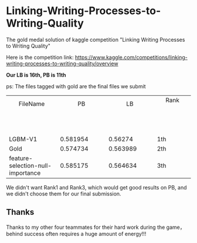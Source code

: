 # Linking-Writing-Processes-to-Writing-Quality
The gold medal solution of kaggle competition "Linking Writing Processes to Writing Quality"  

Here is the competition link: https://www.kaggle.com/competitions/linking-writing-processes-to-writing-quality/overview  

**Our LB is 16th, PB is 11th**  

ps: The files tagged with gold are the final files we submit  

<table>
  <tbody>
    <tr>
      <td align="center">FileName<br>
        <span>&nbsp;&nbsp;&nbsp;&nbsp;&nbsp;&nbsp;&nbsp;&nbsp;</span>
        <span>&nbsp;&nbsp;&nbsp;&nbsp;&nbsp;&nbsp;&nbsp;&nbsp;</span>
        <span>&nbsp;&nbsp;&nbsp;&nbsp;&nbsp;&nbsp;&nbsp;&nbsp;</span>
        <span>&nbsp;&nbsp;&nbsp;&nbsp;&nbsp;&nbsp;&nbsp;&nbsp;</span>
        <span>&nbsp;&nbsp;&nbsp;&nbsp;&nbsp;&nbsp;&nbsp;&nbsp;</span>
        <span>&nbsp;&nbsp;&nbsp;&nbsp;&nbsp;&nbsp;&nbsp;&nbsp;</span>
        <span>&nbsp;&nbsp;&nbsp;&nbsp;&nbsp;&nbsp;&nbsp;&nbsp;</span>
        <span>&nbsp;&nbsp;</span>
      </td>
      <td align="center">PB<br>
        <span>&nbsp;&nbsp;&nbsp;&nbsp;&nbsp;&nbsp;&nbsp;&nbsp;</span>
        <span>&nbsp;&nbsp;&nbsp;&nbsp;&nbsp;&nbsp;&nbsp;&nbsp;</span>
        <span>&nbsp;&nbsp;&nbsp;&nbsp;&nbsp;&nbsp;&nbsp;&nbsp;</span>
        <span>&nbsp;&nbsp;&nbsp;&nbsp;&nbsp;&nbsp;&nbsp;&nbsp;</span>
        <span>&nbsp;&nbsp;&nbsp;&nbsp;&nbsp;&nbsp;&nbsp;&nbsp;</span>
        <span>&nbsp;&nbsp;&nbsp;&nbsp;&nbsp;&nbsp;&nbsp;&nbsp;</span>
        <span>&nbsp;&nbsp;&nbsp;&nbsp;&nbsp;&nbsp;&nbsp;&nbsp;</span>
        <span>&nbsp;&nbsp;</span>
      </td>
      <td align="center">LB<br>
        <span>&nbsp;&nbsp;&nbsp;&nbsp;&nbsp;&nbsp;&nbsp;&nbsp;</span>
        <span>&nbsp;&nbsp;&nbsp;&nbsp;&nbsp;&nbsp;&nbsp;&nbsp;</span>
        <span>&nbsp;&nbsp;&nbsp;&nbsp;&nbsp;&nbsp;&nbsp;&nbsp;</span>
        <span>&nbsp;&nbsp;&nbsp;&nbsp;&nbsp;&nbsp;&nbsp;&nbsp;</span>
        <span>&nbsp;&nbsp;&nbsp;&nbsp;&nbsp;&nbsp;&nbsp;&nbsp;</span>
        <span>&nbsp;&nbsp;&nbsp;&nbsp;&nbsp;&nbsp;&nbsp;&nbsp;</span>
        <span>&nbsp;&nbsp;&nbsp;&nbsp;&nbsp;&nbsp;&nbsp;&nbsp;</span>
        <span>&nbsp;&nbsp;</span>
      </td>
      <td align="center">Rank<br>
        <span>&nbsp;&nbsp;&nbsp;&nbsp;&nbsp;&nbsp;&nbsp;&nbsp;</span>
        <span>&nbsp;&nbsp;&nbsp;&nbsp;&nbsp;&nbsp;&nbsp;&nbsp;</span>
        <span>&nbsp;&nbsp;&nbsp;&nbsp;&nbsp;&nbsp;&nbsp;&nbsp;</span>
        <span>&nbsp;&nbsp;&nbsp;&nbsp;&nbsp;&nbsp;&nbsp;&nbsp;</span>
        <span>&nbsp;&nbsp;&nbsp;&nbsp;&nbsp;&nbsp;&nbsp;&nbsp;</span>
        <span>&nbsp;&nbsp;&nbsp;&nbsp;&nbsp;&nbsp;&nbsp;&nbsp;</span>
        <span>&nbsp;&nbsp;&nbsp;&nbsp;&nbsp;&nbsp;&nbsp;&nbsp;</span>
        <span>&nbsp;&nbsp;</span>
      </td>
    </tr>
    <tr>
      <td>LGBM-V1</td>
      <td>0.581954</td>
      <td>0.56274</td>
      <td>1th</td>
    </tr>
    <tr>
      <td>Gold</td>
      <td>0.574734</td>
      <td>0.563989</td>
      <td>2th</td>
    </tr>
    <tr>
      <td>feature-selection-null-importance</td>
      <td>0.585175</td>
      <td>0.564634</td>
      <td>3th</td>
    </tr>
  </tbody>
</table>

We didn't want Rank1 and Rank3, which would get good results on PB, and we didn't choose them for our final submission.

## Thanks
Thanks to my other four teammates for their hard work during the game， behind success often requires a huge amount of energy!!!


